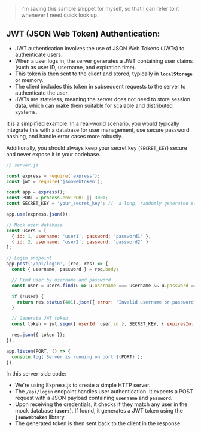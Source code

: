 > I'm saving this sample snippet for myself, so that I can refer to it whenever I need quick look up. 

## JWT (JSON Web Token) Authentication:

 - JWT authentication involves the use of JSON Web Tokens (JWTs) to authenticate users.
 - When a user logs in, the server generates a JWT containing user claims (such as user ID, username, and expiration time).
 - This token is then sent to the client and stored, typically in __`localStorage`__ or memory.
 - The client includes this token in subsequent requests to the server to authenticate the user.
 - JWTs are stateless, meaning the server does not need to store session data, which can make them suitable for scalable and distributed systems.

It is a simplified example. In a real-world scenario, you would typically integrate this with a database for user management, use secure password hashing, and handle error cases more robustly. 

Additionally, you should always keep your secret key (`SECRET_KEY`) secure and never expose it in your codebase.

```javascript
// server.js

const express = require('express');
const jwt = require('jsonwebtoken');

const app = express();
const PORT = process.env.PORT || 3001;
const SECRET_KEY = 'your_secret_key'; //  a long, randomly generated string

app.use(express.json());

// Mock user database
const users = [
  { id: 1, username: 'user1', password: 'password1' },
  { id: 2, username: 'user2', password: 'password2' }
];

// Login endpoint
app.post('/api/login', (req, res) => {
  const { username, password } = req.body;

  // Find user by username and password
  const user = users.find(u => u.username === username && u.password === password);

  if (!user) {
    return res.status(401).json({ error: 'Invalid username or password' });
  }

  // Generate JWT token
  const token = jwt.sign({ userId: user.id }, SECRET_KEY, { expiresIn: '1h' });

  res.json({ token });
});

app.listen(PORT, () => {
  console.log(`Server is running on port ${PORT}`);
});

```
In this server-side code:

 - We're using Express.js to create a simple HTTP server.
 - The `/api/login` endpoint handles user authentication. It expects a POST request with a JSON payload containing __`username`__ and __`password`__.
 - Upon receiving the credentials, it checks if they match any user in the mock database (__`users`__). If found, it generates a JWT token using the __`jsonwebtoken`__ library.
 - The generated token is then sent back to the client in the response.
